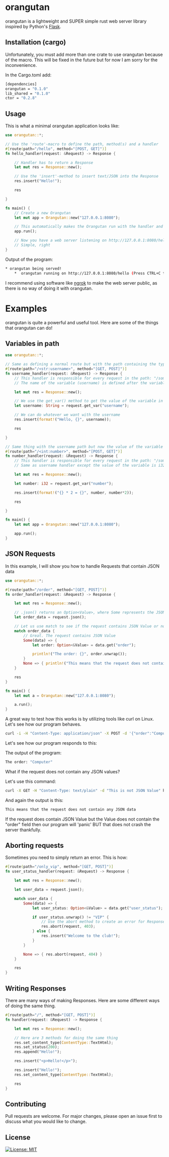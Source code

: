 # orangutan

orangutan is a lightweight and SUPER simple rust web server library inspired by Python's [Flask](https://flask.palletsprojects.com/en/3.0.x/).


## Installation (cargo)

Unfortunately, you must add more than one crate to use orangutan because of the macro. This will be fixed in the future but for now I am sorry for the inconvenience.

In the Cargo.toml add:

```bash
[dependencies]
orangutan = "0.1.0"
lib_shared = "0.1.0"
ctor = "0.2.8"
```

## Usage

This is what a minimal orangutan application looks like:

```rust
use orangutan::*;

// Use the 'route'-macro to define the path, method(s) and a handler
#[route(path="/hello", method="[POST, GET]")]
fn hello_handler(request: &Request) -> Response {

    // Handler has to return a Response           
    let mut res = Response::new();

    // Use the 'insert'-method to insert text/JSON into the Response     
    res.insert("Hello!");

    res

}

fn main() {
    // Create a new Orangutan
    let mut app = Orangutan::new("127.0.0.1:8080");

    // This automatically makes the Orangutan run with the handler and routes assigned to it.
    app.run();

    // Now you have a web server listening on http://127.0.0.1:8080/hello 
    // Simple, right
} 
```

Output of the program:

```bash
* orangutan being served!
    *  orangutan running on http://127.0.0.1:8080/hello (Press CTRL+C to quit)
```

I recommend using software like [ngrok](https://ngrok.com/) to make the web server public, as there is no way of doing it with orangutan.

# Examples

orangutan is quite a powerful and useful tool. Here are some of the things that orangutan can do!

## Variables in path

```rust
use orangutan::*;

// Same as defining a normal route but with the path containing the type and variable name.
#[route(path="/<str:username>", method="[GET, POST]")]
fn username_handler(request: &Request) -> Response {
    // This handler is responsible for every request in the path: "/something"
    // The name of the variable (username) is defined after the variable's type 

    let mut res = Response::new();

    // We use the get_var() method to get the value of the variable in the request
    let username: String = request.get_var("username");

    // We can do whatever we want with the username
    res.insert(format!("Hello, {}", username));

    res

}

// Same thing with the username path but now the value of the variable is i32
#[route(path="/<int:number>", method="[POST, GET]")]
fn number_handler(request: &Request) -> Response {
    // This handler is responsible for every request in the path: "/something"
    // Same as username handler except the value of the variable is i32.  

    let mut res = Response::new();

    let number: i32 = request.get_var("number");

    res.insert(format!("{} * 2 = {}", number, number*2));

    res

}

fn main() {
    let mut app = Orangutan::new("127.0.0.1:8080");

    app.run();
}
```

## JSON Requests

In this example, I will show you how to handle Requests that contain JSON data

```rust
use orangutan::*;

#[route(path="/order", method="[GET, POST]")]
fn order_handler(request: &Request) -> Response {

    let mut res = Response::new();

    // .json() returns an Option<Value>, where Some represents the JSON Value and None means that there is no JSON Value in the request
    let order_data = request.json();

    // Let us use match to see if the request contains JSON Value or not
    match order_data {
        // Great. The request contains JSON Value
        Some(data) => {
            let order: Option<&Value> = data.get("order");

            println!("The order: {}", order.unwrap());
        }
        None => { println!("This means that the request does not contain any json data");}
    }

    res
}

fn main() {
    let mut a = Orangutan::new("127.0.0.1:8080");

    a.run();
}
```

A great way to test how this works is by utilizing tools like curl on Linux. Let's see how our program behaves.

```bash
curl -i -H "Content-Type: application/json" -X POST -d '{"order":"Computer", "OS": "Linux"}' http://127.0.0.1:8080/order
```

Let's see how our program responds to this:

The output of the program:

```bash
The order: "Computer"
```

What if the request does not contain any JSON values?

Let's use this command:

```bash
curl -X GET -H "Content-Type: text/plain" -d "This is not JSON Value" http://127.0.0.1:8080/order
```

And again the output is this:

```bash
This means that the request does not contain any JSON data
```

If the request does contain JSON Value but the Value does not contain the "order" field then our program will 'panic' BUT that does not crash the server thankfully.

## Aborting requests

Sometimes you need to simply return an error. This is how:

```rust
#[route(path="/only_vip", method="[GET, POST]")]
fn user_status_handler(request: &Request) -> Response {

    let mut res = Response::new();

    let user_data = request.json();

    match user_data {
        Some(data) => {
            let user_status: Option<&Value> = data.get("user_status");

            if user_status.unwrap() != "VIP" {
                // Use the abort method to create an error for Response. Only 403, 404, and 500 are valid errors for now.
                res.abort(request, 403);
            } else {
                res.insert("Welcome to the club!");
            }
        }

        None => { res.abort(request, 404) }
    }

    res
}
```

## Writing Responses

There are many ways of making Responses. Here are some different ways of doing the same thing.

```rust
#[route(path="/", method="[GET, POST]")]
fn handler(request: &Request) -> Response {

    let mut res = Response::new();

    // Here are 3 methods for doing the same thing
    res.set_content_type(ContentType::TextHtml);
    res.set_status(200);
    res.append("Hello!");

    res.insert("<p>Hello!</p>");

    res.insert("Hello!");
    res.set_content_type(ContentType::TextHtml);

    res
}
```

## Contributing

Pull requests are welcome. For major changes, please open an issue first to discuss what you would like to change.

## License
 [![License: MIT](https://img.shields.io/badge/MIT-gray.svg)](https://choosealicense.com/licenses/mit/)
